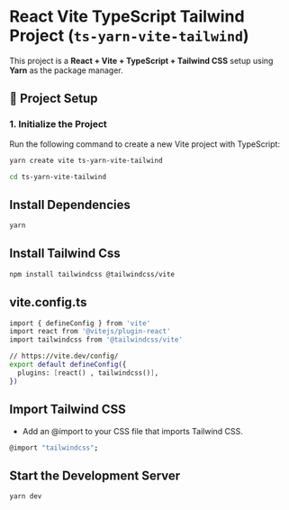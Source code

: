 # React Vite TypeScript Tailwind Project (`ts-yarn-vite-tailwind`)

This project is a **React + Vite + TypeScript + Tailwind CSS** setup using **Yarn** as the package manager.

## 📌 **Project Setup**
### **1. Initialize the Project**
Run the following command to create a new Vite project with TypeScript:
```sh
yarn create vite ts-yarn-vite-tailwind 
```

```sh
cd ts-yarn-vite-tailwind
```

##  Install Dependencies
```sh
yarn
```

## Install Tailwind Css
```sh
npm install tailwindcss @tailwindcss/vite
```

## vite.config.ts
```sh
import { defineConfig } from 'vite'
import react from '@vitejs/plugin-react'
import tailwindcss from '@tailwindcss/vite'

// https://vite.dev/config/
export default defineConfig({
  plugins: [react() , tailwindcss()],
})
```

## Import Tailwind CSS
- Add an @import to your CSS file that imports Tailwind CSS.

```sh
@import "tailwindcss";
```

## Start the Development Server
```sh
yarn dev
```
